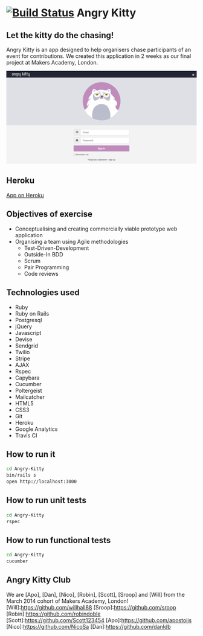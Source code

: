 [![Build Status](https://travis-ci.org/NicoSa/Angry-Kitty.svg?branch=master)](https://travis-ci.org/NicoSa/Angry-Kitty)
Angry Kitty
====
Let the kitty do the chasing! 
----
Angry Kitty is an app designed to help organisers chase participants of an event for contributions. We created this application in 2 weeks as our final project at Makers Academy, London.


![](app/assets/images/angrykittyscreenshot.png)

Heroku
----
[App on Heroku]

Objectives of exercise
----
- Conceptualising and creating commercially viable prototype web application
- Organising a team using Agile methodologies
	* Test-Driven-Development
	* Outside-In BDD
	* Scrum
	* Pair Programming
	* Code reviews

Technologies used
----
- Ruby
- Ruby on Rails
- Postgresql
- jQuery
- Javascript
- Devise
- Sendgrid
- Twilio
- Stripe
- AJAX
- Rspec
- Capybara
- Cucumber
- Poltergeist
- Mailcatcher
- HTML5
- CSS3
- Git
- Heroku
- Google Analytics
- Travis CI

How to run it
----
```sh
cd Angry-Kitty
bin/rails s
open http://localhost:3000
```

How to run unit tests
----
```sh
cd Angry-Kitty
rspec
```

How to run functional tests
----
```sh
cd Angry-Kitty
cucumber
```

Angry Kitty Club
----
We are [Apo], [Dan], [Nico], [Robin], [Scott], [Sroop] and [Will] from the March 2014 cohort of Makers Academy, London!
[Will]:https://github.com/willhall88
[Sroop]:https://github.com/sroop
[Robin]:https://github.com/robindoble
[Scott]:https://github.com/Scott123454
[Apo]:https://github.com/apostoiis
[Nico]:https://github.com/NicoSa
[Dan]:https://github.com/danldb

[App on Heroku]:http://angry-kitty.herokuapp.com/users/sign_in
